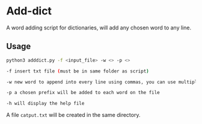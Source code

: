 # Add-dict

A word adding script for dictionaries, will add any chosen word to any line.

## Usage

```bash
python3 adddict.py -f <input_file> -w <> -p <>

-f insert txt file (must be in same folder as script)

-w new word to append into every line using commas, you can use multiple words for each line with comma eg: python3 adddict.py -f sometext.txt -w 123,456,789 -p 44

-p a chosen prefix will be added to each word on the file

-h will display the help file
```

A file `catput.txt` will be created in the same directory.
